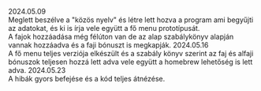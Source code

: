 2024.05.09 <br>
Meglett beszélve a "közös nyelv" és létre lett hozva a program ami begyűjti az adatokat, és ki is írja vele együtt a fő menu prototípusát. <br>
A fajok hozzáadása még félúton van de az alap szabálykönyv alapján vannak hozzáadva és a faji bónuszt is megkapják.
2024.05.16 <br>
A fő menu teljes verziója elkészült és a szabály könyv szerint az faj és alfaji bónuszok teljesen hozzá lett adva vele együtt a homebrew lehetőség is lett adva.
2024.05.23 <br>
A hibák gyors befejése és a kód teljes átnézése.
